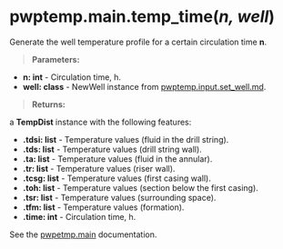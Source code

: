 # pwptemp.main.temp_time(*n, well*) #

Generate the well temperature profile for a certain circulation time **n**.

> **Parameters:**
* **n: int** - Circulation time, h.
* **well: class** - NewWell instance from [pwptemp.input.set_well.md](https://github.com/pro-well-plan/pwptemp/blob/master/docs/pwptemp.input.set_well.md).

> **Returns:**

a **TempDist** instance with the following features:
* **.tdsi: list** - Temperature values (fluid in the drill string).
* **.tds: list** - Temperature values (drill string wall).
* **.ta: list** - Temperature values (fluid in the annular).
* **.tr: list** - Temperature values (riser wall).
* **.tcsg: list** - Temperature values (first casing wall).
* **.toh: list** - Temperature values (section below the first casing).
* **.tsr: list** - Temperature values (surrounding space).
* **.tfm: list** - Temperature values (formation).
* **.time: int** - Circulation time, h.

See the [pwpetmp.main](https://github.com/pro-well-plan/pwptemp/blob/master/docs/pwptemp.main.md) documentation.
